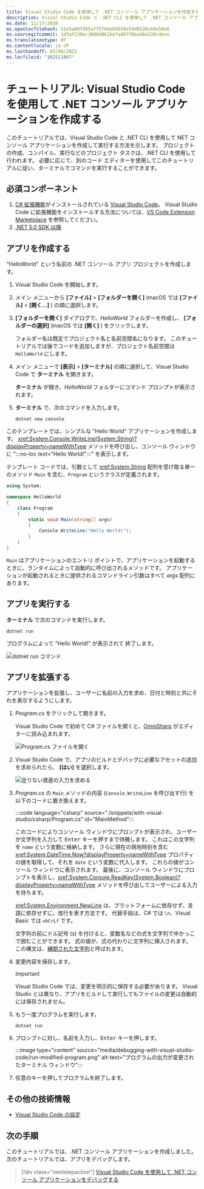 ```yaml
---
title: Visual Studio Code を使用して .NET コンソール アプリケーションを作成する
description: Visual Studio Code と .NET CLI を使用して .NET コンソール アプリケーションを作成する方法について学習します。
ms.date: 11/17/2020
ms.openlocfilehash: 51e5a897985af7576de03659efdd8520cb8e58e6
ms.sourcegitcommit: 1d3af230ec30d8d061be7a887f6ba38a530c4ece
ms.translationtype: HT
ms.contentlocale: ja-JP
ms.lasthandoff: 03/09/2021
ms.locfileid: "102511867"
---
```

# <a name="tutorial-create-a-net-console-application-using-visual-studio-code"></a>チュートリアル: Visual Studio Code を使用して .NET コンソール アプリケーションを作成する

このチュートリアルでは、Visual Studio Code と .NET CLI を使用して NET コンソール アプリケーションを作成して実行する方法を示します。 プロジェクトの作成、コンパイル、実行などのプロジェクト タスクは、.NET CLI を使用して行われます。 必要に応じて、別のコード エディターを使用してこのチュートリアルに従い、ターミナルでコマンドを実行することができます。

## <a name="prerequisites"></a>必須コンポーネント

1. [C# 拡張機能](https://marketplace.visualstudio.com/items?itemName=ms-dotnettools.csharp)がインストールされている [Visual Studio Code](https://code.visualstudio.com/)。 Visual Studio Code に拡張機能をインストールする方法については、[VS Code Extension Marketplace](https://code.visualstudio.com/docs/editor/extension-gallery) を参照してください。
2. [.NET 5.0 SDK 以降](https://dotnet.microsoft.com/download)

## <a name="create-the-app"></a>アプリを作成する

"HelloWorld" という名前の .NET コンソール アプリ プロジェクトを作成します。

1. Visual Studio Code を開始します。

1. メイン メニューから **[ファイル]**  >  **[フォルダーを開く]** (macOS では **[ファイル]**  >  **[開く...]** ) の順に選択します。

1. **[フォルダーを開く]** ダイアログで、*HelloWorld* フォルダーを作成し、 **[フォルダーの選択]** (macOS では **[開く]** ) をクリックします。

   フォルダー名は既定でプロジェクト名と名前空間名になります。 このチュートリアルでは後でコードを追加しますが、プロジェクト名前空間は `HelloWorld` にします。

1. メイン メニューで **[表示]**  >  **[ターミナル]** の順に選択して、Visual Studio Code で **ターミナル** を開きます。

   **ターミナル** が開き、*HelloWorld* フォルダーにコマンド プロンプトが表示されます。

1. **ターミナル** で、次のコマンドを入力します。

   ```dotnetcli
   dotnet new console
   ```

このテンプレートでは、シンプルな "Hello World" アプリケーションを作成します。 <xref:System.Console.WriteLine(System.String)?displayProperty=nameWithType> メソッドを呼び出し、コンソール ウィンドウに ":::no-loc text="Hello World!":::" を表示します。

テンプレート コードでは、引数として <xref:System.String> 配列を受け取る単一のメソッド `Main` を含む、`Program` というクラスが定義されます。

```csharp
using System;

namespace HelloWorld
{
    class Program
    {
        static void Main(string[] args)
        {
            Console.WriteLine("Hello World!");
        }
    }
}
```

`Main` はアプリケーションのエントリ ポイントで、アプリケーションを起動するときに、ランタイムによって自動的に呼び出されるメソッドです。 アプリケーションが起動されるときに提供されるコマンドライン引数はすべて *args* 配列にあります。

## <a name="run-the-app"></a>アプリを実行する

**ターミナル** で次のコマンドを実行します。

```dotnetcli
dotnet run
```

プログラムによって "Hello World!" が表示されて 終了します。

![dotnet run コマンド](media/with-visual-studio-code/dotnet-run-command.png)

## <a name="enhance-the-app"></a>アプリを拡張する

アプリケーションを拡張し、ユーザーに名前の入力を求め、日付と時刻と共にそれを表示するようにします。

1. *Program.cs* をクリックして開きます。

   Visual Studio Code で初めて C# ファイルを開くと、[OmniSharp](https://www.omnisharp.net/) がエディターに読み込まれます。

   ![Program.cs ファイルを開く](media/with-visual-studio-code/open-program-cs.png)

1. Visual Studio Code で、アプリのビルドとデバッグに必要なアセットの追加を求められたら、 **[はい]** を選択します。

   ![足りない資産の入力を求める](media/with-visual-studio-code/missing-assets.png)

1. *Program.cs* の `Main` メソッドの内容 (`Console.WriteLine` を呼び出す行) を以下のコードに置き換えます。

   :::code language="csharp" source="./snippets/with-visual-studio/csharp/Program.cs" id="MainMethod":::

   このコードによりコンソール ウィンドウにプロンプトが表示され、ユーザーが文字列を入力して <kbd>Enter</kbd> キーを押すまで待機します。 これはこの文字列を `name` という変数に格納します。 さらに現在の現地時刻を含む <xref:System.DateTime.Now?displayProperty=nameWithType> プロパティの値を取得して、それを `date` という変数に代入します。 これらの値がコンソール ウィンドウに表示されます。 最後に、コンソール ウィンドウにプロンプトを表示し、<xref:System.Console.ReadKey(System.Boolean)?displayProperty=nameWithType> メソッドを呼び出してユーザーによる入力を待ちます。

   <xref:System.Environment.NewLine> は、プラットフォームに依存せず、言語に依存せずに、改行を表す方法です。 代替手段は、C# では `\n`、Visual Basic では `vbCrLf` です。

   文字列の前にドル記号 (`$`) を付けると、変数名などの式を文字列で中かっこで囲むことができます。 式の値が、式の代わりに文字列に挿入されます。 この構文は、[補間された文字列](../../csharp/language-reference/tokens/interpolated.md)と呼ばれます。

1. 変更内容を保存します。

   > [!IMPORTANT]
   > Visual Studio Code では、変更を明示的に保存する必要があります。 Visual Studio とは異なり、アプリをビルドして実行してもファイルの変更は自動的には保存されません。

1. もう一度プログラムを実行します。

   ```dotnetcli
   dotnet run
   ```

1. プロンプトに対し、名前を入力し、<kbd>Enter</kbd> キーを押します。

   :::image type="content" source="media/debugging-with-visual-studio-code/run-modified-program.png" alt-text="プログラムの出力が変更されたターミナル ウィンドウ":::

1. 任意のキーを押してプログラムを終了します。

## <a name="additional-resources"></a>その他の技術情報

- [Visual Studio Code の設定](https://code.visualstudio.com/docs/setup/setup-overview)

## <a name="next-steps"></a>次の手順

このチュートリアルでは、.NET コンソール アプリケーションを作成しました。 次のチュートリアルでは、アプリをデバッグします。

> [!div class="nextstepaction"]
> [Visual Studio Code を使用して .NET コンソール アプリケーションをデバッグする](debugging-with-visual-studio-code.md)
